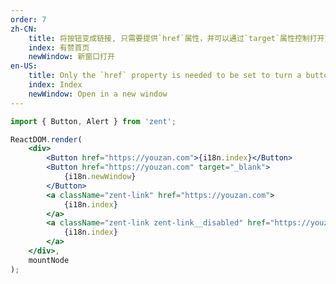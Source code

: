 ```yaml
---
order: 7
zh-CN:
	title: 将按钮变成链接, 只需要提供`href`属性，并可以通过`target`属性控制打开方式
	index: 有赞首页
	newWindow: 新窗口打开
en-US:
	title: Only the `href` property is needed to be set to turn a button to a link, and the `target` property specifies where to open.
	index: Index
	newWindow: Open in a new window
---
```


```jsx
import { Button, Alert } from 'zent';

ReactDOM.render(
	<div>
		<Button href="https://youzan.com">{i18n.index}</Button>
		<Button href="https://youzan.com" target="_blank">
			{i18n.newWindow}
		</Button>
		<a className="zent-link" href="https://youzan.com">
			{i18n.index}
		</a>
		<a className="zent-link zent-link__disabled" href="https://youzan.com">
			{i18n.index}
		</a>
	</div>,
	mountNode
);
```

<style>
  .zent-link {
    margin-left: 10px;
  }
</style>
